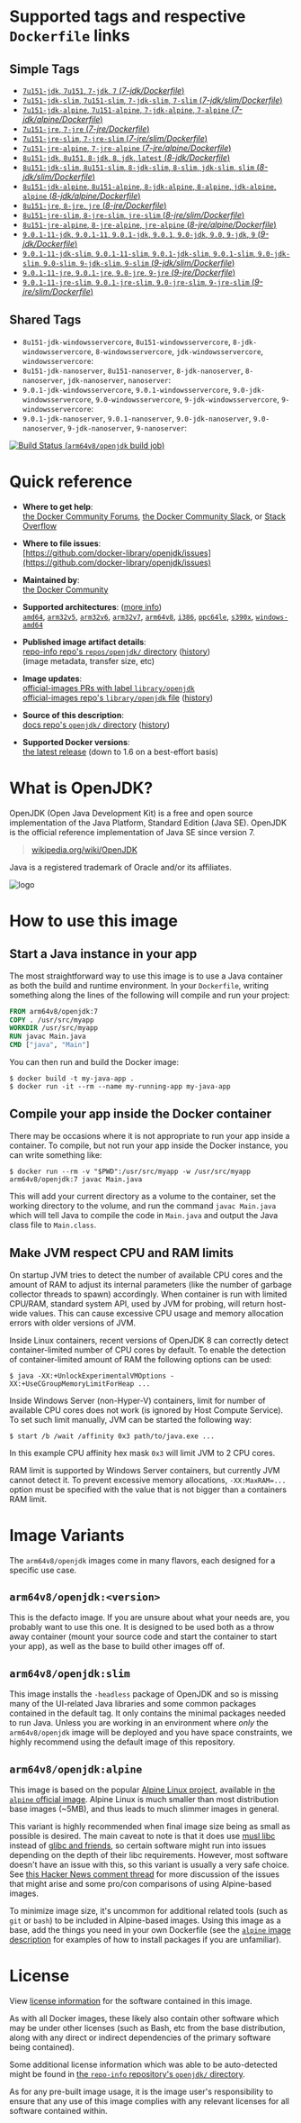 <!--

********************************************************************************

WARNING:

    DO NOT EDIT "openjdk/README.md"

    IT IS AUTO-GENERATED

    (from the other files in "openjdk/" combined with a set of templates)

********************************************************************************

-->

# Supported tags and respective `Dockerfile` links

## Simple Tags


-	[`7u151-jdk`, `7u151`, `7-jdk`, `7` (*7-jdk/Dockerfile*)](https://github.com/docker-library/openjdk/blob/ceae8e7dba4eb818279cc7f6947f3dc6003ae535/7-jdk/Dockerfile)
-	[`7u151-jdk-slim`, `7u151-slim`, `7-jdk-slim`, `7-slim` (*7-jdk/slim/Dockerfile*)](https://github.com/docker-library/openjdk/blob/ceae8e7dba4eb818279cc7f6947f3dc6003ae535/7-jdk/slim/Dockerfile)
-	[`7u151-jdk-alpine`, `7u151-alpine`, `7-jdk-alpine`, `7-alpine` (*7-jdk/alpine/Dockerfile*)](https://github.com/docker-library/openjdk/blob/17d0f9f3411d82622c762163d85cc4a6ba69af95/7-jdk/alpine/Dockerfile)
-	[`7u151-jre`, `7-jre` (*7-jre/Dockerfile*)](https://github.com/docker-library/openjdk/blob/ceae8e7dba4eb818279cc7f6947f3dc6003ae535/7-jre/Dockerfile)
-	[`7u151-jre-slim`, `7-jre-slim` (*7-jre/slim/Dockerfile*)](https://github.com/docker-library/openjdk/blob/ceae8e7dba4eb818279cc7f6947f3dc6003ae535/7-jre/slim/Dockerfile)
-	[`7u151-jre-alpine`, `7-jre-alpine` (*7-jre/alpine/Dockerfile*)](https://github.com/docker-library/openjdk/blob/17d0f9f3411d82622c762163d85cc4a6ba69af95/7-jre/alpine/Dockerfile)
-	[`8u151-jdk`, `8u151`, `8-jdk`, `8`, `jdk`, `latest` (*8-jdk/Dockerfile*)](https://github.com/docker-library/openjdk/blob/a893fe3cd82757e7bccc0948c88bfee09bd916c3/8-jdk/Dockerfile)
-	[`8u151-jdk-slim`, `8u151-slim`, `8-jdk-slim`, `8-slim`, `jdk-slim`, `slim` (*8-jdk/slim/Dockerfile*)](https://github.com/docker-library/openjdk/blob/a893fe3cd82757e7bccc0948c88bfee09bd916c3/8-jdk/slim/Dockerfile)
-	[`8u151-jdk-alpine`, `8u151-alpine`, `8-jdk-alpine`, `8-alpine`, `jdk-alpine`, `alpine` (*8-jdk/alpine/Dockerfile*)](https://github.com/docker-library/openjdk/blob/2598f7123fce9ea870e67f8f9df745b2b49866c0/8-jdk/alpine/Dockerfile)
-	[`8u151-jre`, `8-jre`, `jre` (*8-jre/Dockerfile*)](https://github.com/docker-library/openjdk/blob/a893fe3cd82757e7bccc0948c88bfee09bd916c3/8-jre/Dockerfile)
-	[`8u151-jre-slim`, `8-jre-slim`, `jre-slim` (*8-jre/slim/Dockerfile*)](https://github.com/docker-library/openjdk/blob/a893fe3cd82757e7bccc0948c88bfee09bd916c3/8-jre/slim/Dockerfile)
-	[`8u151-jre-alpine`, `8-jre-alpine`, `jre-alpine` (*8-jre/alpine/Dockerfile*)](https://github.com/docker-library/openjdk/blob/2598f7123fce9ea870e67f8f9df745b2b49866c0/8-jre/alpine/Dockerfile)
-	[`9.0.1-11-jdk`, `9.0.1-11`, `9.0.1-jdk`, `9.0.1`, `9.0-jdk`, `9.0`, `9-jdk`, `9` (*9-jdk/Dockerfile*)](https://github.com/docker-library/openjdk/blob/a893fe3cd82757e7bccc0948c88bfee09bd916c3/9-jdk/Dockerfile)
-	[`9.0.1-11-jdk-slim`, `9.0.1-11-slim`, `9.0.1-jdk-slim`, `9.0.1-slim`, `9.0-jdk-slim`, `9.0-slim`, `9-jdk-slim`, `9-slim` (*9-jdk/slim/Dockerfile*)](https://github.com/docker-library/openjdk/blob/a893fe3cd82757e7bccc0948c88bfee09bd916c3/9-jdk/slim/Dockerfile)
-	[`9.0.1-11-jre`, `9.0.1-jre`, `9.0-jre`, `9-jre` (*9-jre/Dockerfile*)](https://github.com/docker-library/openjdk/blob/a893fe3cd82757e7bccc0948c88bfee09bd916c3/9-jre/Dockerfile)
-	[`9.0.1-11-jre-slim`, `9.0.1-jre-slim`, `9.0-jre-slim`, `9-jre-slim` (*9-jre/slim/Dockerfile*)](https://github.com/docker-library/openjdk/blob/a893fe3cd82757e7bccc0948c88bfee09bd916c3/9-jre/slim/Dockerfile)

## Shared Tags

-	`8u151-jdk-windowsservercore`, `8u151-windowsservercore`, `8-jdk-windowsservercore`, `8-windowsservercore`, `jdk-windowsservercore`, `windowsservercore`:
-	`8u151-jdk-nanoserver`, `8u151-nanoserver`, `8-jdk-nanoserver`, `8-nanoserver`, `jdk-nanoserver`, `nanoserver`:
-	`9.0.1-jdk-windowsservercore`, `9.0.1-windowsservercore`, `9.0-jdk-windowsservercore`, `9.0-windowsservercore`, `9-jdk-windowsservercore`, `9-windowsservercore`:
-	`9.0.1-jdk-nanoserver`, `9.0.1-nanoserver`, `9.0-jdk-nanoserver`, `9.0-nanoserver`, `9-jdk-nanoserver`, `9-nanoserver`:

[![Build Status](https://doi-janky.infosiftr.net/job/multiarch/job/arm64v8/job/openjdk/badge/icon) (`arm64v8/openjdk` build job)](https://doi-janky.infosiftr.net/job/multiarch/job/arm64v8/job/openjdk/)

# Quick reference

-	**Where to get help**:  
	[the Docker Community Forums](https://forums.docker.com/), [the Docker Community Slack](https://blog.docker.com/2016/11/introducing-docker-community-directory-docker-community-slack/), or [Stack Overflow](https://stackoverflow.com/search?tab=newest&q=docker)

-	**Where to file issues**:  
	[https://github.com/docker-library/openjdk/issues](https://github.com/docker-library/openjdk/issues)

-	**Maintained by**:  
	[the Docker Community](https://github.com/docker-library/openjdk)

-	**Supported architectures**: ([more info](https://github.com/docker-library/official-images#architectures-other-than-amd64))  
	[`amd64`](https://hub.docker.com/r/amd64/openjdk/), [`arm32v5`](https://hub.docker.com/r/arm32v5/openjdk/), [`arm32v6`](https://hub.docker.com/r/arm32v6/openjdk/), [`arm32v7`](https://hub.docker.com/r/arm32v7/openjdk/), [`arm64v8`](https://hub.docker.com/r/arm64v8/openjdk/), [`i386`](https://hub.docker.com/r/i386/openjdk/), [`ppc64le`](https://hub.docker.com/r/ppc64le/openjdk/), [`s390x`](https://hub.docker.com/r/s390x/openjdk/), [`windows-amd64`](https://hub.docker.com/r/winamd64/openjdk/)

-	**Published image artifact details**:  
	[repo-info repo's `repos/openjdk/` directory](https://github.com/docker-library/repo-info/blob/master/repos/openjdk) ([history](https://github.com/docker-library/repo-info/commits/master/repos/openjdk))  
	(image metadata, transfer size, etc)

-	**Image updates**:  
	[official-images PRs with label `library/openjdk`](https://github.com/docker-library/official-images/pulls?q=label%3Alibrary%2Fopenjdk)  
	[official-images repo's `library/openjdk` file](https://github.com/docker-library/official-images/blob/master/library/openjdk) ([history](https://github.com/docker-library/official-images/commits/master/library/openjdk))

-	**Source of this description**:  
	[docs repo's `openjdk/` directory](https://github.com/docker-library/docs/tree/master/openjdk) ([history](https://github.com/docker-library/docs/commits/master/openjdk))

-	**Supported Docker versions**:  
	[the latest release](https://github.com/docker/docker-ce/releases/latest) (down to 1.6 on a best-effort basis)

# What is OpenJDK?

OpenJDK (Open Java Development Kit) is a free and open source implementation of the Java Platform, Standard Edition (Java SE). OpenJDK is the official reference implementation of Java SE since version 7.

> [wikipedia.org/wiki/OpenJDK](http://en.wikipedia.org/wiki/OpenJDK)

Java is a registered trademark of Oracle and/or its affiliates.

![logo](https://raw.githubusercontent.com/docker-library/docs/a3439b66b7980d1811f6b3835a3c541747172970/openjdk/logo.png)

# How to use this image

## Start a Java instance in your app

The most straightforward way to use this image is to use a Java container as both the build and runtime environment. In your `Dockerfile`, writing something along the lines of the following will compile and run your project:

```dockerfile
FROM arm64v8/openjdk:7
COPY . /usr/src/myapp
WORKDIR /usr/src/myapp
RUN javac Main.java
CMD ["java", "Main"]
```

You can then run and build the Docker image:

```console
$ docker build -t my-java-app .
$ docker run -it --rm --name my-running-app my-java-app
```

## Compile your app inside the Docker container

There may be occasions where it is not appropriate to run your app inside a container. To compile, but not run your app inside the Docker instance, you can write something like:

```console
$ docker run --rm -v "$PWD":/usr/src/myapp -w /usr/src/myapp arm64v8/openjdk:7 javac Main.java
```

This will add your current directory as a volume to the container, set the working directory to the volume, and run the command `javac Main.java` which will tell Java to compile the code in `Main.java` and output the Java class file to `Main.class`.

## Make JVM respect CPU and RAM limits

On startup JVM tries to detect the number of available CPU cores and the amount of RAM to adjust its internal parameters (like the number of garbage collector threads to spawn) accordingly. When container is run with limited CPU/RAM, standard system API, used by JVM for probing, will return host-wide values. This can cause excessive CPU usage and memory allocation errors with older versions of JVM.

Inside Linux containers, recent versions of OpenJDK 8 can correctly detect container-limited number of CPU cores by default. To enable the detection of container-limited amount of RAM the following options can be used:

```console
$ java -XX:+UnlockExperimentalVMOptions -XX:+UseCGroupMemoryLimitForHeap ...
```

Inside Windows Server (non-Hyper-V) containers, limit for number of available CPU cores does not work (is ignored by Host Compute Service). To set such limit manually, JVM can be started the following way:

```console
$ start /b /wait /affinity 0x3 path/to/java.exe ...
```

In this example CPU affinity hex mask `0x3` will limit JVM to 2 CPU cores.

RAM limit is supported by Windows Server containers, but currently JVM cannot detect it. To prevent excessive memory allocations, `-XX:MaxRAM=...` option must be specified with the value that is not bigger than a containers RAM limit.

# Image Variants

The `arm64v8/openjdk` images come in many flavors, each designed for a specific use case.

## `arm64v8/openjdk:<version>`

This is the defacto image. If you are unsure about what your needs are, you probably want to use this one. It is designed to be used both as a throw away container (mount your source code and start the container to start your app), as well as the base to build other images off of.

## `arm64v8/openjdk:slim`

This image installs the `-headless` package of OpenJDK and so is missing many of the UI-related Java libraries and some common packages contained in the default tag. It only contains the minimal packages needed to run Java. Unless you are working in an environment where *only* the `arm64v8/openjdk` image will be deployed and you have space constraints, we highly recommend using the default image of this repository.

## `arm64v8/openjdk:alpine`

This image is based on the popular [Alpine Linux project](http://alpinelinux.org), available in [the `alpine` official image](https://hub.docker.com/_/alpine). Alpine Linux is much smaller than most distribution base images (~5MB), and thus leads to much slimmer images in general.

This variant is highly recommended when final image size being as small as possible is desired. The main caveat to note is that it does use [musl libc](http://www.musl-libc.org) instead of [glibc and friends](http://www.etalabs.net/compare_libcs.html), so certain software might run into issues depending on the depth of their libc requirements. However, most software doesn't have an issue with this, so this variant is usually a very safe choice. See [this Hacker News comment thread](https://news.ycombinator.com/item?id=10782897) for more discussion of the issues that might arise and some pro/con comparisons of using Alpine-based images.

To minimize image size, it's uncommon for additional related tools (such as `git` or `bash`) to be included in Alpine-based images. Using this image as a base, add the things you need in your own Dockerfile (see the [`alpine` image description](https://hub.docker.com/_/alpine/) for examples of how to install packages if you are unfamiliar).

# License

View [license information](http://openjdk.java.net/legal/gplv2+ce.html) for the software contained in this image.

As with all Docker images, these likely also contain other software which may be under other licenses (such as Bash, etc from the base distribution, along with any direct or indirect dependencies of the primary software being contained).

Some additional license information which was able to be auto-detected might be found in [the `repo-info` repository's `openjdk/` directory](https://github.com/docker-library/repo-info/tree/master/repos/openjdk).

As for any pre-built image usage, it is the image user's responsibility to ensure that any use of this image complies with any relevant licenses for all software contained within.
